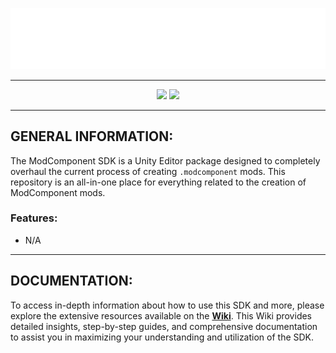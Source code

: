 <p align="center">
    <a href="#"><img src="https://raw.githubusercontent.com/Deaadman/ModComponentSDK/release/ModComponent/Assets/Graphics/GitHub/TitleCardGitHub.png"></a>

---

<p align="center">
    <a href="https://github.com/Deaadman/ModComponentSDK/releases/latest"><img src="https://img.shields.io/github/v/release/Deaadman/ModComponentSDK?label=latest&style=for-the-badge"></a>
    <a href="https://github.com/Deaadman/ModComponentSDK/issues"><img src="https://img.shields.io/github/issues/Deaadman/ModComponentSDK?style=for-the-badge"></a>

---

## GENERAL INFORMATION:

The ModComponent SDK is a Unity Editor package designed to completely overhaul the current process of creating `.modcomponent` mods. This repository is an all-in-one place for everything related to the creation of ModComponent mods.

### Features:
- N/A

---

## DOCUMENTATION:

To access in-depth information about how to use this SDK and more, please explore the extensive resources available on the [**Wiki**](https://github.com/Deaadman/ModComponentSDK/wiki). This Wiki provides detailed insights, step-by-step guides, and comprehensive documentation to assist you in maximizing your understanding and utilization of the SDK.